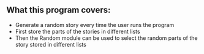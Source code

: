 What this program covers:
-------------------------

- Generate a random story every time the user runs the program 
- First store the parts of the stories in different lists
- Then the Random module can be used to select the random parts of the story stored in different lists